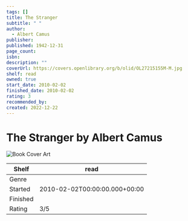 ```yaml
---
tags: []
title: The Stranger
subtitle: " "
author:
  - Albert Camus
publisher: 
published: 1942-12-31
page_count: 
isbn: 
description: ""
coverUrl: https://covers.openlibrary.org/b/olid/OL27215155M-M.jpg
shelf: read
owned: true
start_date: 2010-02-02
finished_date: 2010-02-02
rating: 3
recommended_by: 
created: 2022-12-22
---
```


# The Stranger by Albert Camus

![Book Cover Art](https://covers.openlibrary.org/b/olid/OL27215155M-M.jpg)

| Shelf | read |
| --- | --- |
| Genre |  |
| Started | 2010-02-02T00:00:00.000+00:00 |
| Finished |  |
| Rating | 3/5 |

